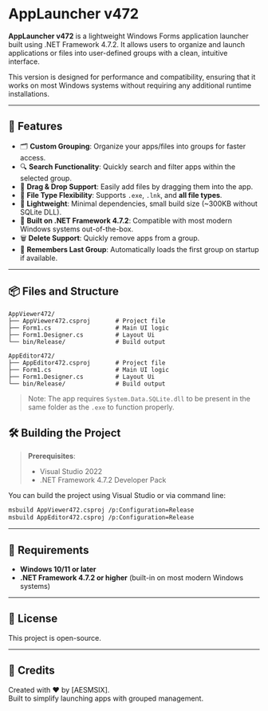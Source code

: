 # AppLauncher v472

**AppLauncher v472** is a lightweight Windows Forms application launcher built using .NET Framework 4.7.2. It allows users to organize and launch applications or files into user-defined groups with a clean, intuitive interface.

This version is designed for performance and compatibility, ensuring that it works on most Windows systems without requiring any additional runtime installations.

---

## 🌟 Features

- 🗂️ **Custom Grouping**: Organize your apps/files into groups for faster access.
- 🔍 **Search Functionality**: Quickly search and filter apps within the selected group.
- 📂 **Drag & Drop Support**: Easily add files by dragging them into the app.
- 🧠 **File Type Flexibility**: Supports `.exe`, `.lnk`, and **all file types**.
- 🧼 **Lightweight**: Minimal dependencies, small build size (~300KB without SQLite DLL).
- 🧱 **Built on .NET Framework 4.7.2**: Compatible with most modern Windows systems out-of-the-box.
- 🗑️ **Delete Support**: Quickly remove apps from a group.
- 📌 **Remembers Last Group**: Automatically loads the first group on startup if available.

---

## 📦 Files and Structure

```
AppViewer472/
├── AppViewer472.csproj       # Project file
├── Form1.cs                  # Main UI logic
├── Form1.Designer.cs         # Layout Ui
└── bin/Release/              # Build output

AppEditor472/
├── AppEditor472.csproj       # Project file
├── Form1.cs                  # Main UI logic
├── Form1.Designer.cs         # Layout Ui
└── bin/Release/              # Build output
```

> Note: The app requires `System.Data.SQLite.dll` to be present in the same folder as the `.exe` to function properly.


## 🛠️ Building the Project

> **Prerequisites**:  
> - Visual Studio 2022  
> - .NET Framework 4.7.2 Developer Pack

You can build the project using Visual Studio or via command line:

```bash
msbuild AppViewer472.csproj /p:Configuration=Release
msbuild AppEditor472.csproj /p:Configuration=Release
```

---

## 🏁 Requirements

- **Windows 10/11 or later**  
- **.NET Framework 4.7.2 or higher** (built-in on most modern Windows systems)

---

## 📄 License

This project is open-source.

---

## 🙌 Credits

Created with ❤️ by [AESMSIX].  
Built to simplify launching apps with grouped management.
